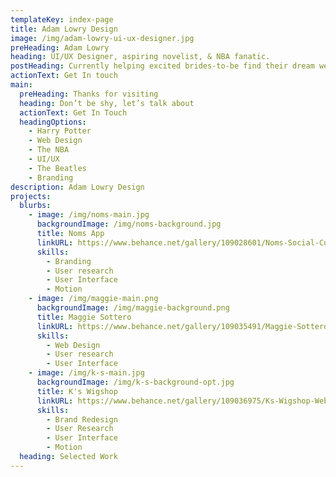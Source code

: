```yaml
---
templateKey: index-page
title: Adam Lowry Design
image: /img/adam-lowry-ui-ux-designer.jpg
preHeading: Adam Lowry
heading: UI/UX Designer, aspiring novelist, & NBA fanatic.
postHeading: Currently helping excited brides-to-be find their dream wedding dress.
actionText: Get In touch
main:
  preHeading: Thanks for visiting
  heading: Don’t be shy, let’s talk about
  actionText: Get In Touch
  headingOptions:
    - Harry Potter
    - Web Design
    - The NBA
    - UI/UX
    - The Beatles
    - Branding
description: Adam Lowry Design
projects:
  blurbs:
    - image: /img/noms-main.jpg
      backgroundImage: /img/noms-background.jpg
      title: Noms App
      linkURL: https://www.behance.net/gallery/109028601/Noms-Social-Cookbook
      skills:
        - Branding
        - User research
        - User Interface
        - Motion
    - image: /img/maggie-main.png
      backgroundImage: /img/maggie-background.png
      title: Maggie Sottero
      linkURL: https://www.behance.net/gallery/109035491/Maggie-Sottero-Website
      skills:
        - Web Design
        - User research
        - User Interface
    - image: /img/k-s-main.jpg
      backgroundImage: /img/k-s-background-opt.jpg
      title: K's Wigshop
      linkURL: https://www.behance.net/gallery/109036975/Ks-Wigshop-Website/"target="_blank
      skills:
        - Brand Redesign
        - User Research
        - User Interface
        - Motion
  heading: Selected Work
---
```

